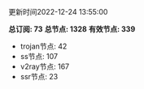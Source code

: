 更新时间2022-12-24 13:55:00

**总订阅: 73**
**总节点: 1328**
**有效节点: 339**
- trojan节点: 42
- ss节点: 107
- v2ray节点: 167
- ssr节点: 23
